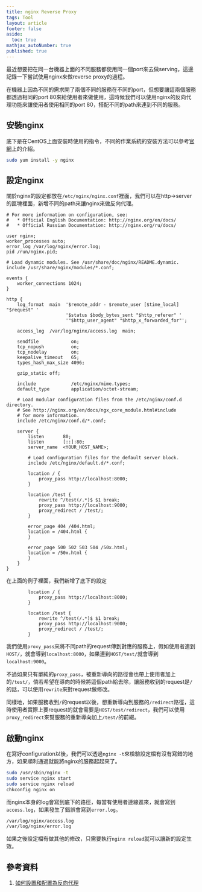```yaml
---
title: nginx Reverse Proxy
tags: Tool
layout: article
footer: false
aside:
  toc: true
mathjax_autoNumber: true
published: true
---
```


最近想要把在同一台機器上面的不同服務都使用同一個port來去做serving，這邊記錄一下嘗試使用nginx來做reverse proxy的過程。

<!--more-->

在機器上因為不同的需求開了兩個不同的服務在不同的port，但想要讓這兩個服務都透過相同的port 80來給使用者來做使用，這時候我們可以使用nginx的反向代理功能來讓使用者使用相同的port 80，搭配不同的path來連到不同的服務。

## 安裝nginx

底下是在CentOS上面安裝時使用的指令，不同的作業系統的安裝方法可以參考[官網](https://www.nginx.com/resources/wiki/start/topics/tutorials/install/)上的介紹。

```bash
sudo yum install -y nginx
```

## 設定nginx

關於nginx的設定都放在`/etc/nginx/nginx.conf`裡面，我們可以在http$\rightarrow$server的區塊裡面，新增不同的path來讓nginx來做反向代理。

```nginx
# For more information on configuration, see:
#   * Official English Documentation: http://nginx.org/en/docs/
#   * Official Russian Documentation: http://nginx.org/ru/docs/

user nginx;
worker_processes auto;
error_log /var/log/nginx/error.log;
pid /run/nginx.pid;

# Load dynamic modules. See /usr/share/doc/nginx/README.dynamic.
include /usr/share/nginx/modules/*.conf;

events {
    worker_connections 1024;
}

http {
    log_format  main  '$remote_addr - $remote_user [$time_local] "$request" '
                      '$status $body_bytes_sent "$http_referer" '
                      '"$http_user_agent" "$http_x_forwarded_for"';

    access_log  /var/log/nginx/access.log  main;

    sendfile            on;
    tcp_nopush          on;
    tcp_nodelay         on;
    keepalive_timeout   65;
    types_hash_max_size 4096;

    gzip_static off;

    include             /etc/nginx/mime.types;
    default_type        application/octet-stream;

    # Load modular configuration files from the /etc/nginx/conf.d directory.
    # See http://nginx.org/en/docs/ngx_core_module.html#include
    # for more information.
    include /etc/nginx/conf.d/*.conf;

    server {
        listen       80;
        listen       [::]:80;
        server_name  <YOUR_HOST_NAME>;

        # Load configuration files for the default server block.
        include /etc/nginx/default.d/*.conf;

        location / {
            proxy_pass http://localhost:8000;
        }

        location /test {
            rewrite ^/test(/.*)$ $1 break;
            proxy_pass http://localhost:9000;
            proxy_redirect / /test/;
        }

        error_page 404 /404.html;
        location = /404.html {
        }

        error_page 500 502 503 504 /50x.html;
        location = /50x.html {
        }
    }
}
```

在上面的例子裡面，我們新增了底下的設定

```nginx
        location / {
            proxy_pass http://localhost:8000;
        }

        location /test {
            rewrite ^/test(/.*)$ $1 break;
            proxy_pass http://localhost:9000;
            proxy_redirect / /test/;
        }
```

我們使用`proxy_pass`來將不同path的request傳到對應的服務上，假如使用者連到`HOST/`，就會導到`localhost:8000`，如果連到`HOST/test/`就會導到`localhost:9000`。

不過如果只有單純的`proxy_pass`，被重新導向的路徑會也帶上使用者加上的`/test/`，倘若希望在導向的時候將這個path給去除，讓服務收到的request是`/`的話，可以使用`rewrite`來對request做修改。

同樣地，如果服務收到`/`的request以後，想重新導向到服務的`/redirect`路徑，這時使用者實際上要request的就會需要是`HOST/test/redirect`，我們可以使用`proxy_redirect`來幫服務的重新導向加上`/test/`的前綴。

## 啟動nginx

在寫好configuration以後，我們可以透過`nginx -t`來檢驗設定檔有沒有寫錯的地方，如果順利通過就能將nginx的服務起起來了。

```bash
sudo /usr/sbin/nginx -t
sudo service nginx start
sudo service nginx reload
chkconfig nginx on
```

而nginx本身的log會寫到底下的路徑，每當有使用者連線進來，就會寫到`access.log`，如果發生了錯誤會寫到`error.log`。

```bash
/var/log/nginx/access.log
/var/log/nginx/error.log
```

如果之後設定檔有做其他的修改，只需要執行`nginx reload`就可以讓新的設定生效。

## 參考資料

1. [如何設置和配置為反向代理](https://blog.containerize.com/zh-hant/how-to-setup-and-configure-nginx-as-reverse-proxy/)
